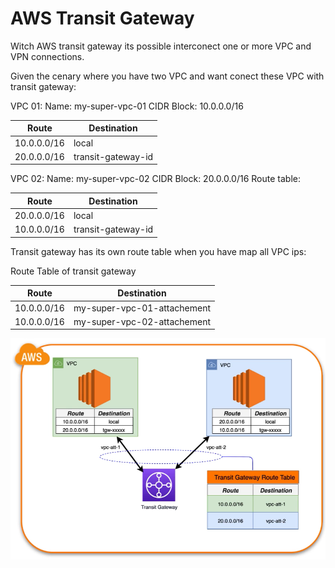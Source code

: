 # AWS Transit Gateway

Witch AWS transit gateway its possible interconect one or more VPC and VPN connections.

Given the cenary where you have two VPC and want conect these VPC with transit gateway:

VPC 01:
Name: my-super-vpc-01
CIDR Block: 10.0.0.0/16

|Route|Destination|
|--|--|
|10.0.0.0/16|local|
|20.0.0.0/16|transit-gateway-id|

VPC 02:
Name: my-super-vpc-02
CIDR Block: 20.0.0.0/16
Route table:

|Route|Destination|
|--|--|
|20.0.0.0/16|local|
|10.0.0.0/16|transit-gateway-id|

Transit gateway has its own route table when you have map all VPC ips:

Route Table of transit gateway

|Route|Destination|
|--|--|
|10.0.0.0/16|my-super-vpc-01-attachement|
|10.0.0.0/16|my-super-vpc-02-attachement|


![Transit Gateway Diagram](./transit_gateway_diagram.png)